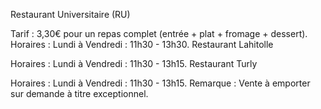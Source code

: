 Restaurant Universitaire (RU)

Tarif : 3,30€ pour un repas complet (entrée + plat + fromage + dessert).
Horaires :
Lundi à Vendredi : 11h30 - 13h30.
Restaurant Lahitolle

Horaires :
Lundi à Vendredi : 11h30 - 13h15.
Restaurant Turly

Horaires :
Lundi à Vendredi : 11h30 - 13h15.
Remarque : Vente à emporter sur demande à titre exceptionnel.